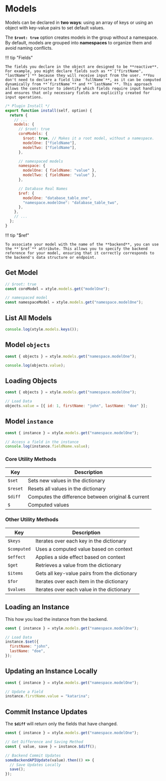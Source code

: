 # Models

Models can be declared in **two ways**: using an array of keys or using an object with key-value pairs to set default values.

The **`$root: true`** option creates models in the group without a namespace. By default, models are grouped into **namespaces** to organize them and avoid naming conflicts.

!!! tip "Fields"

    The fields you declare in the object are designed to be **reactive**. For example, you might declare fields such as **`["firstName", "lastName"]`** because they will receive input from the user. **You don't need to declare a field like `fullName`**, as it can be computed dynamically from **`firstName`** and **`lastName`**. This approach allows the constructor to identify which fields require input handling and ensures that only necessary fields are explicitly created for input operations.

```js
/* Plugin Install */
export function install(self, option) {
  return {
    // ...
    models: {
      // $root: true
      coreModels: {
        $root: true, // Makes it a root model, without a namespace.
        modelOne: ["fieldName"],
        modelTwo: ["fieldName"],
      },

      // namespaced models
      namespace: {
        modelOne: { fieldName: "value" },
        modelTwo: { fieldName: "value" },
      },

      // Database Real Names
      $ref: {
        modelOne: "database_table_one",
        "namespace.modelOne": "database_table_two",
      },
    },
    // ...
  };
}
```

!!! tip "$ref"

    To associate your model with the name of the **backend**, you can use the **`$ref`** attribute. This allows you to specify the backend reference for your model, ensuring that it correctly corresponds to the backend's data structure or endpoint.

## Get Model

```js
// $root: true
const coreModel = xtyle.models.get("modelOne");

// namespaced model
const namespaceModel = xtyle.models.get("namespace.modelOne");
```

## List All Models

```js
console.log(xtyle.models.keys());
```

## Model **`objects`**

```js
const { objects } = xtyle.models.get("namespace.modelOne");

console.log(objects.value);
```

## Loading Objects

```js
const { objects } = xtyle.models.get("namespace.modelOne");

// Load Data
objects.value = [{ id: 1, firstName: "john", lastName: "doe" }];
```

## Model **`instance`**

```js
const { instance } = xtyle.models.get("namespace.modelOne");

// Access a field in the instance
console.log(instance.fieldName.value);
```

### Core Utility Methods

| Key      | Description                                        |
| -------- | -------------------------------------------------- |
| `$set`   | Sets new values in the dictionary                  |
| `$reset` | Resets all values in the dictionary                |
| `$diff`  | Computes the difference between original & current |
| `$`      | Computed values                                    |

### Other Utility Methods

| Key         | Description                                  |
| ----------- | -------------------------------------------- |
| `$keys`     | Iterates over each key in the dictionary     |
| `$computed` | Uses a computed value based on context       |
| `$effect`   | Applies a side effect based on context       |
| `$get`      | Retrieves a value from the dictionary        |
| `$items`    | Gets all key-value pairs from the dictionary |
| `$for`      | Iterates over each item in the dictionary    |
| `$values`   | Iterates over each value in the dictionary   |

## Loading an Instance

This how you load the instance from the backend.

```js
const { instance } = xtyle.models.get("namespace.modelOne");

// Load Data
instance.$set({
  firstName: "john",
  lastName: "doe",
});
```

## Updating an Instance Locally

```js
const { instance } = xtyle.models.get("namespace.modelOne");

// Update a Field
instance.firstName.value = "katarina";
```

## Commit Instance Updates

The **`$diff`** will return only the fields that have changed.

```js
const { instance } = xtyle.models.get("namespace.modelOne");

// Get Difference and Saving Method
const { value, save } = instance.$diff();

// Backend Commit Updates
someBackendAPIUpdate(value).then(() => {
  // Save Updates Locally
  save();
});
```
